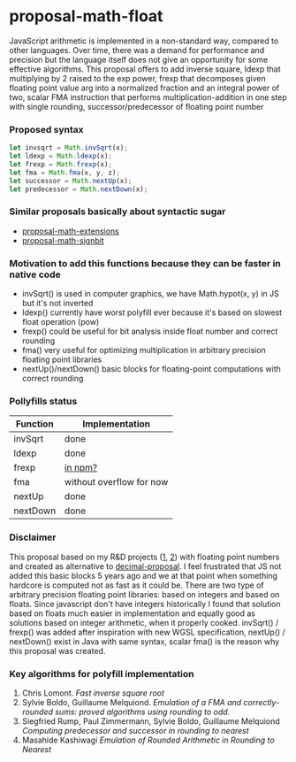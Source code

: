 # proposal-math-float

JavaScript arithmetic is implemented in a non-standard way, compared to other languages.
Over time, there was a demand for performance and precision but the language itself does not
give an opportunity for some effective algorithms. This proposal offers to add inverse square,
ldexp that multiplying by 2 raised to the exp power, frexp that decomposes given floating point
value arg into a normalized fraction and an integral power of two, scalar FMA instruction that
performs multiplication-addition in one step with single rounding, successor/predecessor of
floating point number

### Proposed syntax
```js
let invsqrt = Math.invSqrt(x);
let ldexp = Math.ldexp(x);
let frexp = Math.frexp(x);
let fma = Math.fma(x, y, z);
let successor = Math.nextUp(x);
let predecessor = Math.nextDown(x);
```

### Similar proposals basically about syntactic sugar
- [proposal-math-extensions](https://github.com/rwaldron/proposal-math-extensions)
- [proposal-math-signbit](https://github.com/tc39/proposal-Math.signbit)


### Motivation to add this functions because they can be faster in native code
- invSqrt() is used in computer graphics, we have Math.hypot(x, y) in JS but it's not inverted
- ldexp() currently have worst polyfill ever because it's based on slowest float operation (pow)
- frexp() could be useful for bit analysis inside float number and correct rounding
- fma() very useful for optimizing multiplication in arbitrary precision floating point libraries
- nextUp()/nextDown() basic blocks for floating-point computations with correct rounding

### Pollyfills status
| Function | Implementation                                              |
|----------|-------------------------------------------------------------|
| invSqrt  | done                                                        |
| ldexp    | done                                                        |
| frexp    | [in npm?](https://www.npmjs.com/package/math-float64-frexp) |
| fma      | without overflow for now                                    |
| nextUp   | done                                                        |
| nextDown | done                                                        |

### Disclaimer
This proposal based on my R&D projects ([1](https://github.com/munrocket/double.js),
[2](https://github.com/munrocket/jampary)) with floating point numbers and created as alternative to
[decimal-proposal](https://github.com/tc39/proposal-decimal). I feel frustrated that JS not added this
basic blocks 5 years ago and we at that point when something hardcore is computed not as fast as it could be.
There are two type of arbitrary precision floating point libraries: based on integers and based on floats.
Since javascript don't have integers historically I found that solution based on floats much easier
in implementation and equally good as solutions based on integer arithmetic, when it properly cooked.
invSqrt() / frexp() was added after inspiration with new WGSL specification, nextUp() / nextDown()
exist in Java with same syntax, scalar fma() is the reason why this proposal was created.

### Key algorithms for polyfill implementation
1. Chris Lomont. _Fast inverse square root_
2. Sylvie Boldo, Guillaume Melquiond. _Emulation of a FMA and correctly-rounded sums: proved algorithms using rounding to odd._
3. Siegfried Rump, Paul Zimmermann, Sylvie Boldo, Guillaume Melquiond _Computing predecessor and successor in rounding to nearest_
4. Masahide Kashiwagi _Emulation of Rounded Arithmetic in Rounding to Nearest_
